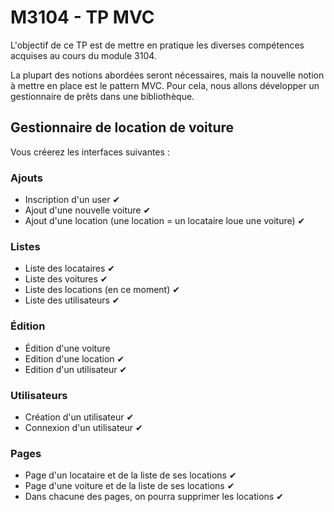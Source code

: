 # M3104 - TP MVC

L'objectif de ce TP est de mettre en pratique les diverses compétences acquises au cours du module 3104.

La plupart des notions abordées seront nécessaires, mais la nouvelle notion à mettre en place est le pattern MVC.
Pour cela, nous allons développer un gestionnaire de prêts dans une bibliothèque.

## Gestionnaire de location de voiture
Vous créerez les interfaces suivantes :

### Ajouts
- Inscription d'un user  ✔
- Ajout d'une nouvelle voiture  ✔
- Ajout d'une location (une location = un locataire loue une voiture) ✔

### Listes
- Liste des locataires ✔
- Liste des voitures ✔
- Liste des locations (en ce moment) ✔
- Liste des utilisateurs ✔

### Édition
- Édition d'une voiture
- Edition d'une location ✔
- Edition d'un utilisateur ✔

### Utilisateurs
- Création d'un utilisateur ✔
- Connexion d'un utilisateur ✔


### Pages
- Page d'un locataire et de la liste de ses locations ✔
- Page d'une voiture et de la liste de ses locations ✔
- Dans chacune des pages, on pourra supprimer les locations ✔
